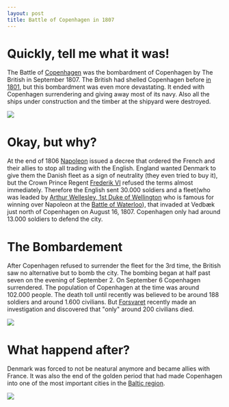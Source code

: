 ```yaml
---
layout: post
title: Battle of Copenhagen in 1807
---
```

# Quickly, tell me what it was!
The Battle of [Copenhagen](https://en.wikipedia.org/wiki/Copenhagen) was the bombardment of Copenhagen by The British in September 1807. 
The British had shelled Copenhagen before [in 1801](https://en.wikipedia.org/wiki/Battle_of_Copenhagen_(1801)), but this bombardment was even more devastating. 
It ended with Copenhagen surrendering and giving away most of its navy. Also all the ships under construction and the timber at the shipyard were destroyed.


![](http://i.imgur.com/wAmJyMD.jpg?1)

# Okay, but why?
At the end of 1806 [Napoleon](https://en.wikipedia.org/wiki/Napoleon) issued a decree that ordered the French and their allies to stop all trading with the English. 
England wanted Denmark to give them the Danish fleet as a sign of neutrality (they even tried to buy it), but the Crown Prince Regent [Frederik VI](https://en.wikipedia.org/wiki/Frederick_VI_of_Denmark) refused the terms almost immediately. 
Therefore the English sent 30.000 soldiers and a fleet(who was leaded by [Arthur Wellesley, 1st Duke of Wellington](https://en.wikipedia.org/wiki/Arthur_Wellesley,_1st_Duke_of_Wellington) who is famous for winning over Napoleon at the [Battle of Waterloo](https://en.wikipedia.org/wiki/Battle_of_Waterloo)), that invaded at Vedbæk just north of Copenhagen on August 16, 1807. Copenhagen only had around 13.000 soldiers to defend the city.

# The Bombardement
After Copenhagen refused to surrender the fleet for the 3rd time, the British saw no alternative but to bomb the city. The bombing began at half past seven on the evening of September 2. On September 6 Copenhagen surrendered. 
The population of Copenhagen at the time was around 102.000 people. The death toll until recently was believed to be around 188 soldiers and around 1.600 civilians. But [Forsvaret](https://en.wikipedia.org/wiki/Danish_Defence) recently made an investigation and discovered that "only" around 200 civilians died.

![](http://i.imgur.com/mPEDFrx.jpg)

# What happend after?
Denmark was forced to not be neatural anymore and became allies with France. It was also the end of the golden period that had made Copenhagen into one of the most important cities in the [Baltic region](https://en.wikipedia.org/wiki/Baltic_region).


![](http://i.imgur.com/tYpogT2.jpg)

